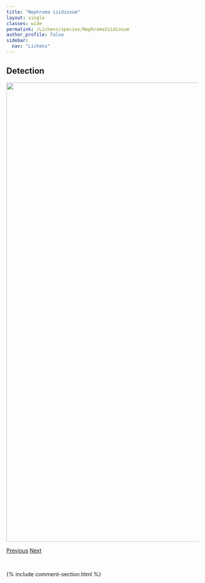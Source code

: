 ```yaml
---
title: "Nephroma isidiosum"
layout: single
classes: wide
permalink: /Lichens/species/NephromaIsidiosum
author_profile: false
sidebar:
  nav: "Lichens"
---
```


<h2>Detection</h2>

<a href="https://drive.google.com/uc?export=view&id=1PcKot-om8S7ZgArAmOlmUyYpp2vi_NXC">
<img src="https://drive.google.com/uc?export=view&id=1PcKot-om8S7ZgArAmOlmUyYpp2vi_NXC" height = "1200" width = "800">
</a>


<a href="/DevelopmentWebsite/Lichens/species/NephromaExpallidum" class="pagination--pager" title="Nephroma expallidum">Previous</a> <a href="/DevelopmentWebsite/Lichens/species/NephromaParile" class="pagination--pager" title="Nephroma parile">Next</a>

<p>&nbsp;</p>

{% include comment-section.html %}
